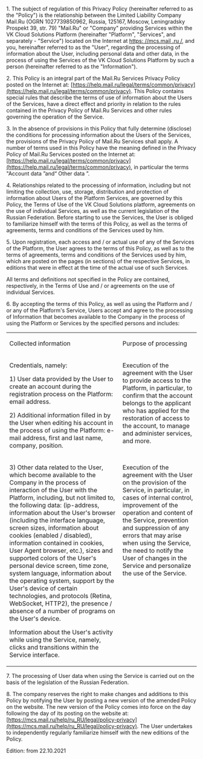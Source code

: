 1\. The subject of regulation of this Privacy Policy (hereinafter referred to as the "Policy") is the relationship between the Limited Liability Company Mail.Ru (OGRN 1027739850962, Russia, 125167, Moscow, Leningradsky Prospekt 39, str. 79) "Mail.Ru" or "Company" providing Services within the VK Cloud Solutions Platform (hereinafter "Platform", "Services", and separately - "Service") located on the Internet at [https: //mcs.mail .ru /](https://mcs.mail.ru/), and you, hereinafter referred to as the "User", regarding the processing of information about the User, including personal data and other data, in the process of using the Services of the VK Cloud Solutions Platform by such a person (hereinafter referred to as the "Information").

2\. This Policy is an integral part of the Mail.Ru Services Privacy Policy posted on the Internet at: [https://help.mail.ru/legal/terms/common/privacy](https://help.mail.ru/legal/terms/common/privacy). This Policy contains special rules that describe the terms of use of information about the Users of the Services, have a direct effect and priority in relation to the rules contained in the Privacy Policy of Mail.Ru Services and other rules governing the operation of the Service.

3\. In the absence of provisions in this Policy that fully determine (disclose) the conditions for processing information about the Users of the Services, the provisions of the Privacy Policy of Mail.Ru Services shall apply. A number of terms used in this Policy have the meaning defined in the Privacy Policy of Mail.Ru Services posted on the Internet at: [https://help.mail.ru/legal/terms/common/privacy](https://help.mail.ru/legal/terms/common/privacy), in particular the terms "Account data ”and“ Other data ”.

4\. Relationships related to the processing of information, including but not limiting the collection, use, storage, distribution and protection of information about Users of the Platform Services, are governed by this Policy, the Terms of Use of the VK Cloud Solutions platform, agreements on the use of individual Services, as well as the current legislation of the Russian Federation. Before starting to use the Services, the User is obliged to familiarize himself with the terms of this Policy, as well as the terms of agreements, terms and conditions of the Services used by him.

5\. Upon registration, each access and / or actual use of any of the Services of the Platform, the User agrees to the terms of this Policy, as well as to the terms of agreements, terms and conditions of the Services used by him, which are posted on the pages (in sections) of the respective Services, in editions that were in effect at the time of the actual use of such Services.

All terms and definitions not specified in the Policy are contained, respectively, in the Terms of Use and / or agreements on the use of individual Services.

6\. By accepting the terms of this Policy, as well as using the Platform and / or any of the Platform's Service, Users accept and agree to the processing of Information that becomes available to the Company in the process of using the Platform or Services by the specified persons and includes:

<table cellpadding="0" cellspacing="0"><tbody><tr><td valign="top"><p>Collected information</p></td><td valign="top"><p>Purpose of processing</p></td></tr><tr><td valign="top"><p>Credentials, namely:</p><p>1) User data provided by the User to create an account during the registration process on the Platform: email address.</p><p>2) Additional information filled in by the User when editing his account in the process of using the Platform: e-mail address, first and last name, company, position.</p></td><td valign="top"><p>Execution of the agreement with the User to provide access to the Platform, in particular, to confirm that the account belongs to the applicant who has applied for the restoration of access to the account, to manage and administer services, and more.</p></td></tr><tr><td valign="top"><p>3) Other data related to the User, which become available to the Company in the process of interaction of the User with the Platform, including, but not limited to, the following data: (ip-address, information about the User's browser (including the interface language, screen sizes, information about cookies (enabled / disabled), information contained in cookies, User Agent browser, etc.), sizes and supported colors of the User's personal device screen, time zone, system language, information about the operating system, support by the User's device of certain technologies, and protocols (Retina, WebSocket, HTTP2), the presence / absence of a number of programs on the User's device.</p><p>Information about the User's activity while using the Service, namely, clicks and transitions within the Service interface.</p></td><td valign="top"><p>Execution of the agreement with the User on the provision of the Service, in particular, in cases of internal control, improvement of the operation and content of the Service, prevention and suppression of any errors that may arise when using the Service, the need to notify the User of changes in the Service and personalize the use of the Service.</p></td></tr></tbody></table>

7\. The processing of User data when using the Service is carried out on the basis of the legislation of the Russian Federation.

8\. The company reserves the right to make changes and additions to this Policy by notifying the User by posting a new version of the amended Policy on the website. The new version of the Policy comes into force on the day following the day of its posting on the website at: [https://mcs.mail.ru/help/ru_RU/legal/policy-privacy](https://mcs.mail.ru/help/ru_RU/legal/policy-privacy). The User undertakes to independently regularly familiarize himself with the new editions of the Policy.

Edition: from 22.10.2021
